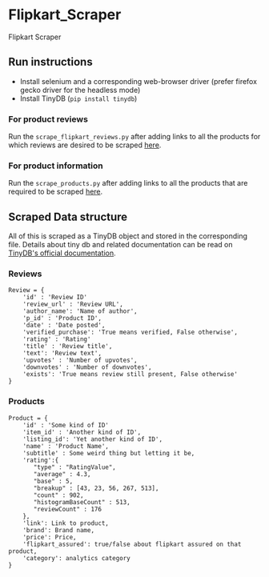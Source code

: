 # Flipkart_Scraper
Flipkart Scraper  

## Run instructions

- Install selenium and a corresponding web-browser driver (prefer firefox gecko driver for the headless mode)  
- Install TinyDB (`pip install tinydb`)  

### For product reviews
Run the `scrape_flipkart_reviews.py` after adding links to all the products for which reviews are desired to be scraped [here](https://github.com/LCS2-IIITD/Flipkart_Scraper/blob/master/scrape_flipkart_reviews.py#L36).  

### For product information
Run the `scrape_products.py` after adding links to all the products that are required to be scraped [here](https://github.com/LCS2-IIITD/Flipkart_Scraper/blob/master/scrape_products.py#L56).  

## Scraped Data structure
All of this is scraped as a TinyDB object and stored in the corresponding file. Details about tiny db and related documentation can be read on [TinyDB's official documentation](https://tinydb.readthedocs.io/en/latest/).  

### Reviews
```
Review = {
 	'id' : 'Review ID'
	'review_url' : 'Review URL', 
 	'author_name': 'Name of author', 
	'p_id' : 'Product ID', 
 	'date' : 'Date posted', 
	'verified_purchase': 'True means verified, False otherwise', 
	'rating' : 'Rating'
	'title' : 'Review title', 
	'text': 'Review text', 
	'upvotes' : 'Number of upvotes',
	'downvotes' : 'Number of downvotes',
	'exists': 'True means review still present, False otherwise' 
}
```

### Products
```
Product = {
	'id' : 'Some kind of ID'
	'item_id' : 'Another kind of ID', 
	'listing_id': 'Yet another kind of ID', 
	'name' : 'Product Name', 
	'subtitle' : Some weird thing but letting it be,
	'rating':{
	   "type" : "RatingValue",
	   "average" : 4.3,
	   "base" : 5,
	   "breakup" : [43, 23, 56, 267, 513],
	   "count" : 902,
	   "histogramBaseCount" : 513,
	   "reviewCount" : 176
	},
	'link': Link to product,
	'brand': Brand name,
	'price': Price,
	'flipkart_assured': true/false about flipkart assured on that product, 
	'category': analytics category
}
```
